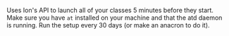 Uses Ion's API to launch all of your classes 5 minutes before they start. Make sure you have `at` installed on your machine and that the atd daemon is running. Run the setup every 30 days (or make an anacron to do it).
